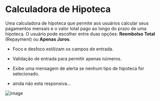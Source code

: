 # Calculadora de Hipoteca

Uma calculadora de hipoteca que permite aos usuários calcular seus pagamentos mensais e o valor total pago ao longo do prazo de uma hipoteca. O usuário pode escolher entre duas opções: **Reembolso Total** (Repayment) ou **Apenas Juros**.

- Foco e desfoco estilizam os campos de entrada.
- Validação de entrada para permitir apenas números.
- Exibe uma mensagem de alerta se nenhum tipo de hipoteca for selecionado.

- ainda não esta responsiva...

![image](https://github.com/user-attachments/assets/e65fbea0-6997-4a16-a2ab-3bd68447b29d)
